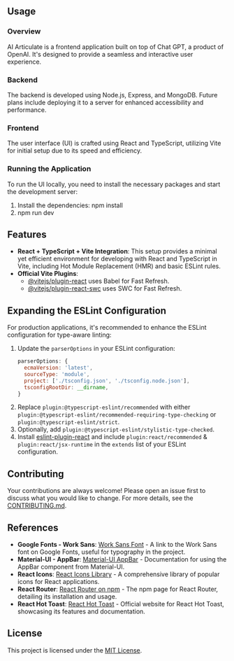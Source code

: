 ## Usage

### Overview
AI Articulate is a frontend application built on top of Chat GPT, a product of OpenAI. It's designed to provide a seamless and interactive user experience.

### Backend
The backend is developed using Node.js, Express, and MongoDB. Future plans include deploying it to a server for enhanced accessibility and performance.

### Frontend
The user interface (UI) is crafted using React and TypeScript, utilizing Vite for initial setup due to its speed and efficiency.

### Running the Application
To run the UI locally, you need to install the necessary packages and start the development server:

1. Install the dependencies:
   npm install
2. npm run dev

## Features

- **React + TypeScript + Vite Integration**: This setup provides a minimal yet efficient environment for developing with React and TypeScript in Vite, including Hot Module Replacement (HMR) and basic ESLint rules.
- **Official Vite Plugins**: 
  - [@vitejs/plugin-react](https://github.com/vitejs/vite-plugin-react/blob/main/packages/plugin-react/README.md) uses Babel for Fast Refresh.
  - [@vitejs/plugin-react-swc](https://github.com/vitejs/vite-plugin-react-swc) uses SWC for Fast Refresh.

## Expanding the ESLint Configuration

For production applications, it's recommended to enhance the ESLint configuration for type-aware linting:

1. Update the `parserOptions` in your ESLint configuration:
   ```js
   parserOptions: {
     ecmaVersion: 'latest',
     sourceType: 'module',
     project: ['./tsconfig.json', './tsconfig.node.json'],
     tsconfigRootDir: __dirname,
   }
   ```
2. Replace `plugin:@typescript-eslint/recommended` with either `plugin:@typescript-eslint/recommended-requiring-type-checking` or `plugin:@typescript-eslint/strict`.
3. Optionally, add `plugin:@typescript-eslint/stylistic-type-checked`.
4. Install [eslint-plugin-react](https://github.com/jsx-eslint/eslint-plugin-react) and include `plugin:react/recommended` & `plugin:react/jsx-runtime` in the `extends` list of your ESLint configuration.

## Contributing

Your contributions are always welcome! Please open an issue first to discuss what you would like to change. For more details, see the [CONTRIBUTING.md](./CONTRIBUTING.md).

## References

- **Google Fonts - Work Sans**: [Work Sans Font](https://fonts.google.com/specimen/Work+Sans?preview.text=roboto%20&query=work+sans) - A link to the Work Sans font on Google Fonts, useful for typography in the project.
- **Material-UI - AppBar**: [Material-UI AppBar](https://mui.com/material-ui/react-app-bar/) - Documentation for using the AppBar component from Material-UI.
- **React Icons**: [React Icons Library](https://react-icons.github.io/react-icons/) - A comprehensive library of popular icons for React applications.
- **React Router**: [React Router on npm](https://www.npmjs.com/package/react-router-dom) - The npm page for React Router, detailing its installation and usage.
- **React Hot Toast**: [React Hot Toast](https://react-hot-toast.com/) - Official website for React Hot Toast, showcasing its features and documentation.


## License

This project is licensed under the [MIT License](./LICENSE).
```
